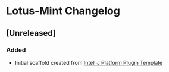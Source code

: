 <!-- Keep a Changelog guide -> https://keepachangelog.com -->

# Lotus-Mint Changelog

## [Unreleased]
### Added
- Initial scaffold created from [IntelliJ Platform Plugin Template](https://github.com/JetBrains/intellij-platform-plugin-template)

